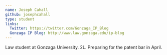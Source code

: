 ```yaml
---
name: Joseph Cahall
github: josephcahall
type: student
links:
  Twitter: https://twitter.com/Gonzaga_IP_Blog
  Gonzaga IP Blog: http://www.law.gonzaga.edu/ip-blog
---
```


Law student at Gonzaga University. 2L. Preparing for the patent bar in April.
